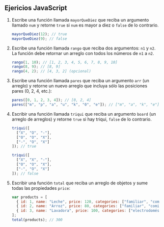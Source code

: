 ## Ejericios JavaScript

1. Escribe una función llamada `mayorQueDiez` que reciba un argumento llamado `num` y retorne `true` si `num` es mayor a diez o `false` de lo contrario.

    ```js
    mayorQueDiez(12); // true
    mayorQueDiez(9); // false
    ```

2. Escribe una función llamada `rango` que reciba dos argumentos: `n1` y `n2`. La función debe retornar un arreglo con todos los números de `n1` a `n2`.

    ```js
    rango(1, 10); // [1, 2, 3, 4, 5, 6, 7, 8, 9, 10]
    rango(8, 9); // [8, 9]
    rango(4, 2); // [4, 3, 2] (opcional)
    ```

3. Escribe una función llamada `pares` que reciba un argumento `arr` (un arreglo) y retorne un nuevo arreglo que incluya sólo las posiciones pares (0, 2, 4, etc.):

    ```js
    pares([0, 1, 2, 3, 4]); // [0, 2, 4]
    pares(["m", "p", "a", "u", "k", "0", "e"]); // ["m", "a", "k", "e"]
    ```

4. Escribir una función llamada `triqui` que reciba un argumento `board` (un arreglo de arreglos) y retorne `true` si hay triqui, `false` de lo contrario.

   ```js
   triqui([
     ["X", "O", "-"],
     ["O", "O", "X"],
     ["-", "O", "X"]
   ]); // true

   triqui([
     ["X", "X", "-"],
     ["O", "O", "X"],
     ["-", "O", "X"]
   ]); // false
   ```

5. Escribir una función `total` que reciba un arreglo de objetos y sume todas las propiedades `price`:

    ```js
    var products = [
      { id: 1, name: "Leche", price: 120, categories: ["familiar", "comida"] },
      { id: 2, name: "Arroz", price: 80, categories: ["familiar", "comida"] },
      { id: 3, name: "Lavadora", price: 100, categories: ["electrodomésticos"] }
    ];
    total(products); // 300
